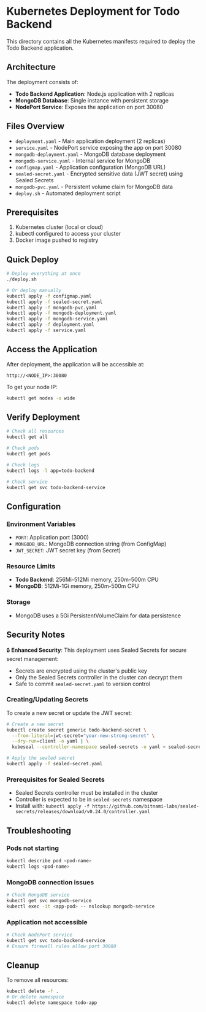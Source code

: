 # Kubernetes Deployment for Todo Backend

This directory contains all the Kubernetes manifests required to deploy the Todo Backend application.

## Architecture

The deployment consists of:
- **Todo Backend Application**: Node.js application with 2 replicas
- **MongoDB Database**: Single instance with persistent storage
- **NodePort Service**: Exposes the application on port 30080

## Files Overview

- `deployment.yaml` - Main application deployment (2 replicas)
- `service.yaml` - NodePort service exposing the app on port 30080
- `mongodb-deployment.yaml` - MongoDB database deployment
- `mongodb-service.yaml` - Internal service for MongoDB
- `configmap.yaml` - Application configuration (MongoDB URL)
- `sealed-secret.yaml` - Encrypted sensitive data (JWT secret) using Sealed Secrets
- `mongodb-pvc.yaml` - Persistent volume claim for MongoDB data
- `deploy.sh` - Automated deployment script

## Prerequisites

1. Kubernetes cluster (local or cloud)
2. kubectl configured to access your cluster
3. Docker image pushed to registry

## Quick Deploy

```bash
# Deploy everything at once
./deploy.sh

# Or deploy manually
kubectl apply -f configmap.yaml
kubectl apply -f sealed-secret.yaml
kubectl apply -f mongodb-pvc.yaml
kubectl apply -f mongodb-deployment.yaml
kubectl apply -f mongodb-service.yaml
kubectl apply -f deployment.yaml
kubectl apply -f service.yaml
```

## Access the Application

After deployment, the application will be accessible at:
```
http://<NODE_IP>:30080
```

To get your node IP:
```bash
kubectl get nodes -o wide
```

## Verify Deployment

```bash
# Check all resources
kubectl get all

# Check pods
kubectl get pods

# Check logs
kubectl logs -l app=todo-backend

# Check service
kubectl get svc todo-backend-service
```

## Configuration

### Environment Variables
- `PORT`: Application port (3000)
- `MONGODB_URL`: MongoDB connection string (from ConfigMap)
- `JWT_SECRET`: JWT secret key (from Secret)

### Resource Limits
- **Todo Backend**: 256Mi-512Mi memory, 250m-500m CPU
- **MongoDB**: 512Mi-1Gi memory, 250m-500m CPU

### Storage
- MongoDB uses a 5Gi PersistentVolumeClaim for data persistence

## Security Notes

🔒 **Enhanced Security**: This deployment uses Sealed Secrets for secure secret management:
- Secrets are encrypted using the cluster's public key
- Only the Sealed Secrets controller in the cluster can decrypt them
- Safe to commit `sealed-secret.yaml` to version control

### Creating/Updating Secrets

To create a new secret or update the JWT secret:
```bash
# Create a new secret
kubectl create secret generic todo-backend-secret \
  --from-literal=jwt-secret="your-new-strong-secret" \
  --dry-run=client -o yaml | \
  kubeseal --controller-namespace sealed-secrets -o yaml > sealed-secret.yaml

# Apply the sealed secret
kubectl apply -f sealed-secret.yaml
```

### Prerequisites for Sealed Secrets
- Sealed Secrets controller must be installed in the cluster
- Controller is expected to be in `sealed-secrets` namespace
- Install with: `kubectl apply -f https://github.com/bitnami-labs/sealed-secrets/releases/download/v0.24.0/controller.yaml`

## Troubleshooting

### Pods not starting
```bash
kubectl describe pod <pod-name>
kubectl logs <pod-name>
```

### MongoDB connection issues
```bash
# Check MongoDB service
kubectl get svc mongodb-service
kubectl exec -it <app-pod> -- nslookup mongodb-service
```

### Application not accessible
```bash
# Check NodePort service
kubectl get svc todo-backend-service
# Ensure firewall rules allow port 30080
```

## Cleanup

To remove all resources:
```bash
kubectl delete -f .
# Or delete namespace
kubectl delete namespace todo-app
```